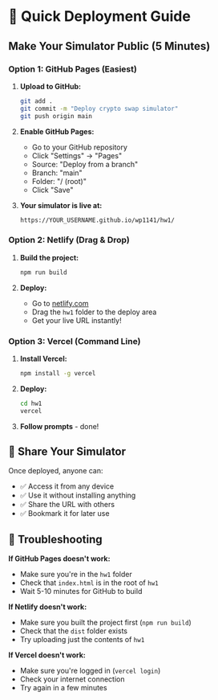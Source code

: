 # 🚀 Quick Deployment Guide

## Make Your Simulator Public (5 Minutes)

### Option 1: GitHub Pages (Easiest)

1. **Upload to GitHub:**
   ```bash
   git add .
   git commit -m "Deploy crypto swap simulator"
   git push origin main
   ```

2. **Enable GitHub Pages:**
   - Go to your GitHub repository
   - Click "Settings" → "Pages"
   - Source: "Deploy from a branch"
   - Branch: "main"
   - Folder: "/ (root)"
   - Click "Save"

3. **Your simulator is live at:**
   ```
   https://YOUR_USERNAME.github.io/wp1141/hw1/
   ```

### Option 2: Netlify (Drag & Drop)

1. **Build the project:**
   ```bash
   npm run build
   ```

2. **Deploy:**
   - Go to [netlify.com](https://netlify.com)
   - Drag the `hw1` folder to the deploy area
   - Get your live URL instantly!

### Option 3: Vercel (Command Line)

1. **Install Vercel:**
   ```bash
   npm install -g vercel
   ```

2. **Deploy:**
   ```bash
   cd hw1
   vercel
   ```

3. **Follow prompts** - done!

## 📱 Share Your Simulator

Once deployed, anyone can:
- ✅ Access it from any device
- ✅ Use it without installing anything
- ✅ Share the URL with others
- ✅ Bookmark it for later use

## 🔧 Troubleshooting

**If GitHub Pages doesn't work:**
- Make sure you're in the `hw1` folder
- Check that `index.html` is in the root of `hw1`
- Wait 5-10 minutes for GitHub to build

**If Netlify doesn't work:**
- Make sure you built the project first (`npm run build`)
- Check that the `dist` folder exists
- Try uploading just the contents of `hw1`

**If Vercel doesn't work:**
- Make sure you're logged in (`vercel login`)
- Check your internet connection
- Try again in a few minutes
